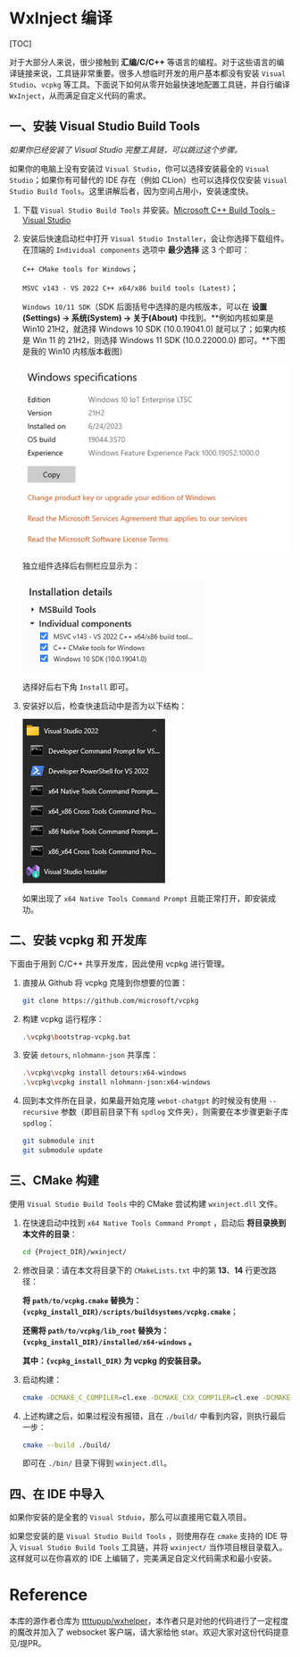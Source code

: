 ﻿# WxInject 编译

[TOC]

对于大部分人来说，很少接触到 **汇编/C/C++** 等语言的编程。对于这些语言的编译链接来说，工具链非常重要。很多人想临时开发的用户基本都没有安装 `Visual Studio`、`vcpkg` 等工具。下面说下如何从零开始最快速地配置工具链，并自行编译 `WxInject`，从而满足自定义代码的需求。



## 一、安装 Visual Studio Build Tools

*如果你已经安装了 Visual Studio 完整工具链，可以跳过这个步骤。*

如果你的电脑上没有安装过 `Visual Studio`，你可以选择安装最全的 `Visual Studio`；如果你有可替代的 IDE 存在（例如 CLion）也可以选择仅仅安装 `Visual Studio Build Tools`。这里讲解后者，因为空间占用小，安装速度快。

1. 下载 `Visual Studio Build Tools` 并安装。[Microsoft C++ Build Tools - Visual Studio](https://visualstudio.microsoft.com/visual-cpp-build-tools/)

2. 安装后快速启动栏中打开 `Visual Studio Installer`，会让你选择下载组件。在顶端的 `Individual components` 选项中 **最少选择** 这 3 个即可：

   `C++ CMake tools for Windows`；

   `MSVC v143 - VS 2022 C++ x64/x86 build tools (Latest)`；

   `Windows 10/11 SDK`（SDK 后面括号中选择的是内核版本，可以在 **设置(Settings) -> 系统(System) -> 关于(About)** 中找到。**例如内核如果是 Win10 21H2，就选择 Windows 10 SDK (10.0.19041.0) 就可以了；如果内核是 Win 11 的 21H2，则选择 Windows 11 SDK (10.0.22000.0) 即可。**下图是我的 Win10 内核版本截图）

   ![image-20231011155209673](Readme.assets/image-20231011155209673.png)

   

   独立组件选择后右侧栏应显示为：

   ![image-20231011154509899](Readme.assets/image-20231011154509899.png)

   选择好后右下角 `Install` 即可。

3. 安装好以后，检查快速启动中是否为以下结构：

   ![image-20231011160641656](Readme.assets/image-20231011160641656.png)

   如果出现了 `x64 Native Tools Command Prompt` 且能正常打开，即安装成功。

   

## 二、安装 vcpkg 和 开发库

下面由于用到 C/C++ 共享开发库，因此使用 vcpkg 进行管理。

1. 直接从 Github 将 vcpkg 克隆到你想要的位置：

   ```bash
   git clone https://github.com/microsoft/vcpkg
   ```

2. 构建 vcpkg 运行程序：

   ```bash
   .\vcpkg\bootstrap-vcpkg.bat
   ```

3. 安装 `detours`, `nlohmann-json` 共享库：

   ```bash
   .\vcpkg\vcpkg install detours:x64-windows 
   .\vcpkg\vcpkg install nlohmann-json:x64-windows
   ```

4. 回到本文件所在目录，如果最开始克隆 `webot-chatgpt` 的时候没有使用 `--recursive` 参数（即目前目录下有 `spdlog` 文件夹），则需要在本步骤更新子库 `spdlog`：

   ```bash
   git submodule init
   git submodule update
   ```

   

## 三、CMake 构建

使用 `Visual Studio Build Tools` 中的 CMake 尝试构建 `wxinject.dll` 文件。

1. 在快速启动中找到 `x64 Native Tools Command Prompt` ，启动后 **将目录换到本文件的目录**：

   ```bash
   cd {Project_DIR}/wxinject/
   ```

2. 修改目录：请在本文将目录下的 `CMakeLists.txt` 中的第 **13**、**14** 行更改路径：

   **将 `path/to/vcpkg.cmake` 替换为：`{vcpkg_install_DIR}/scripts/buildsystems/vcpkg.cmake`**；

   **还需将 `path/to/vcpkg/lib_root` 替换为：`{vcpkg_install_DIR}/installed/x64-windows` 。** 

   **其中：`{vcpkg_install_DIR}` 为 vcpkg 的安装目录。**

3. 启动构建：

   ```bash
   cmake -DCMAKE_C_COMPILER=cl.exe -DCMAKE_CXX_COMPILER=cl.exe -DCMAKE_ASM_MASM_COMPILER=ml64.exe -DCMAKE_BUILD_TYPE=Release -S ./ -B ./build/ -G Ninja
   ```

   

4. 上述构建之后，如果过程没有报错，且在 `./build/` 中看到内容，则执行最后一步：

   ```bash
   cmake --build ./build/
   ```

   即可在 `./bin/` 目录下得到 `wxinject.dll`。



## 四、在 IDE 中导入

如果你安装的是全套的 `Visual Stduio`，那么可以直接用它载入项目。

如果您安装的是 `Visual Studio Build Tools` ，则使用存在 `cmake` 支持的 IDE 导入 `Visual Studio Build Tools` 工具链，并将 `wxinject/` 当作项目根目录载入。这样就可以在你喜欢的 IDE 上编辑了，完美满足自定义代码需求和最小安装。





# Reference

本库的源作者仓库为 [ttttupup/wxhelper](https://github.com/ttttupup/wxhelper)，本作者只是对他的代码进行了一定程度的魔改并加入了 websocket 客户端，请大家给他 star。欢迎大家对这份代码提意见/提PR。

